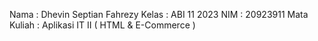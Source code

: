 Nama : Dhevin Septian Fahrezy
Kelas : ABI 11 2023
NIM : 20923911
Mata Kuliah : Aplikasi IT II ( HTML & E-Commerce )

